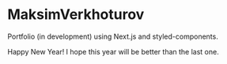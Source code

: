 # MaksimVerkhoturov

Portfolio (in development) using Next.js and styled-components.















































































Happy New Year! I hope this year will be better than the last one.
